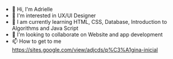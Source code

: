 - 👋 Hi, I'm Adrielle
- 👀 I'm interested in UX/UI Designer 
- 🌱 I am currently learning HTML, CSS, Database, Introduction to Algorithms and Java Script
- 💞️ I'm looking to collaborate on Website and app development
- 📫 How to get to me https://sites.google.com/view/adjcds/p%C3%A1gina-inicial
